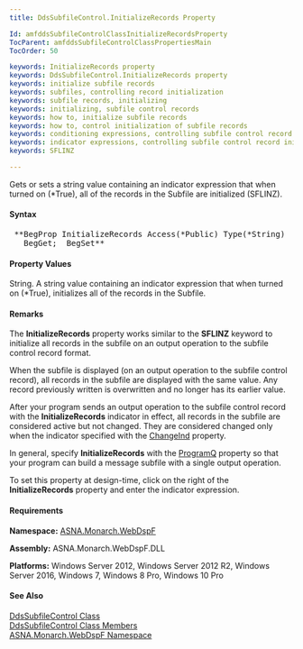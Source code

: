 ```yaml
---
title: DdsSubfileControl.InitializeRecords Property

Id: amfddsSubfileControlClassInitializeRecordsProperty
TocParent: amfddsSubfileControlClassPropertiesMain
TocOrder: 50

keywords: InitializeRecords property
keywords: DdsSubfileControl.InitializeRecords property
keywords: initialize subfile records
keywords: subfiles, controlling record initialization
keywords: subfile records, initializing
keywords: initializing, subfile control records
keywords: how to, initialize subfile records
keywords: how to, control initialization of subfile records
keywords: conditioning expressions, controlling subfile control record initialization
keywords: indicator expressions, controlling subfile control record initialization
keywords: SFLINZ

---
```


Gets or sets a string value containing an indicator expression that when turned on (*True), all of the records in the Subfile are initialized (SFLINZ).

#### Syntax
<pre class="prettyprint"> **BegProp InitializeRecords Access(*Public) Type(*String)
   BegGet;  BegSet** </pre>

#### Property Values
String. A string value containing an indicator expression that when turned on (*True), initializes all of the records in the Subfile.

#### Remarks
The **InitializeRecords** property works similar to the **SFLINZ** keyword to initialize all records in the subfile on an output operation to the subfile control record format.

When the subfile is displayed (on an output operation to the subfile control record), all records in the subfile are displayed with the same value. Any record previously written is overwritten and no longer has its earlier value.

After your program sends an output operation to the subfile control record with the **InitializeRecords** indicator in effect, all records in the subfile are considered active but not changed. They are considered changed only when the indicator specified with the [ ChangeInd](amfDdsDataFieldClassChangeIndProperty.html) property.

In general, specify **InitializeRecords** with the [ ProgramQ](amfddsSubfileControlClassProgramQProperty.html) property so that your program can build a message subfile with a single output operation.

To set this property at design-time, click on the right of the **InitializeRecords** property and enter the indicator expression.

#### Requirements
**Namespace:** [ASNA.Monarch.WebDspF](amfWebDspFNamespace.html)

**Assembly:** ASNA.Monarch.WebDspF.DLL

**Platforms:** Windows Server 2012, Windows Server 2012 R2, Windows Server 2016, Windows 7, Windows 8 Pro, Windows 10 Pro

#### See Also
[ DdsSubfileControl Class](amfddsSubfileControlClass.html) <br /> [ DdsSubfileControl Class Members](amfddsSubfileControlClassMembers.html) <br /> [ ASNA.Monarch.WebDspF Namespace](amfWebDspFNamespace.html) 
